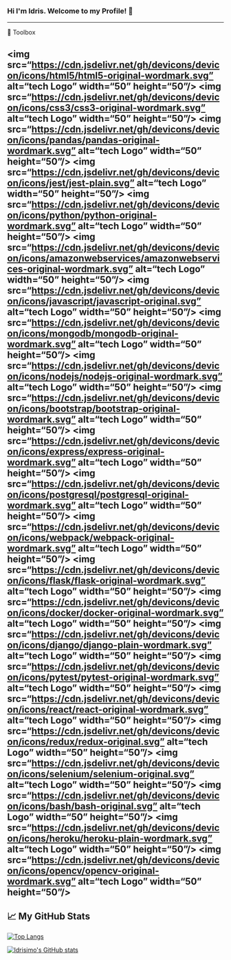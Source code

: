 ### Hi I'm Idris. Welcome to my Profile! 👋 

---

🧰 Toolbox

<img src=“https://cdn.jsdelivr.net/gh/devicons/devicon/icons/html5/html5-original-wordmark.svg” alt=“tech Logo” width=“50” height=“50”/>
<img src=“https://cdn.jsdelivr.net/gh/devicons/devicon/icons/css3/css3-original-wordmark.svg” alt=“tech Logo” width=“50” height=“50”/>
<img src=“https://cdn.jsdelivr.net/gh/devicons/devicon/icons/pandas/pandas-original-wordmark.svg” alt=“tech Logo” width=“50” height=“50”/>
<img src=“https://cdn.jsdelivr.net/gh/devicons/devicon/icons/jest/jest-plain.svg” alt=“tech Logo” width=“50” height=“50”/>
<img src=“https://cdn.jsdelivr.net/gh/devicons/devicon/icons/python/python-original-wordmark.svg” alt=“tech Logo” width=“50” height=“50”/>
<img src=“https://cdn.jsdelivr.net/gh/devicons/devicon/icons/amazonwebservices/amazonwebservices-original-wordmark.svg” alt=“tech Logo” width=“50” height=“50”/>
<img src=“https://cdn.jsdelivr.net/gh/devicons/devicon/icons/javascript/javascript-original.svg” alt=“tech Logo” width=“50” height=“50”/>
<img src=“https://cdn.jsdelivr.net/gh/devicons/devicon/icons/mongodb/mongodb-original-wordmark.svg” alt=“tech Logo” width=“50” height=“50”/>
<img src=“https://cdn.jsdelivr.net/gh/devicons/devicon/icons/nodejs/nodejs-original-wordmark.svg” alt=“tech Logo” width=“50” height=“50”/>
<img src=“https://cdn.jsdelivr.net/gh/devicons/devicon/icons/bootstrap/bootstrap-original-wordmark.svg” alt=“tech Logo” width=“50” height=“50”/>
<img src=“https://cdn.jsdelivr.net/gh/devicons/devicon/icons/express/express-original-wordmark.svg” alt=“tech Logo” width=“50” height=“50”/>
<img src=“https://cdn.jsdelivr.net/gh/devicons/devicon/icons/postgresql/postgresql-original-wordmark.svg” alt=“tech Logo” width=“50” height=“50”/>
<img src=“https://cdn.jsdelivr.net/gh/devicons/devicon/icons/webpack/webpack-original-wordmark.svg” alt=“tech Logo” width=“50” height=“50”/>
<img src=“https://cdn.jsdelivr.net/gh/devicons/devicon/icons/flask/flask-original-wordmark.svg” alt=“tech Logo” width=“50” height=“50”/>
<img src=“https://cdn.jsdelivr.net/gh/devicons/devicon/icons/docker/docker-original-wordmark.svg” alt=“tech Logo” width=“50” height=“50”/>
<img src=“https://cdn.jsdelivr.net/gh/devicons/devicon/icons/django/django-plain-wordmark.svg” alt=“tech Logo” width=“50” height=“50”/>
<img src=“https://cdn.jsdelivr.net/gh/devicons/devicon/icons/pytest/pytest-original-wordmark.svg” alt=“tech Logo” width=“50” height=“50”/>
<img src=“https://cdn.jsdelivr.net/gh/devicons/devicon/icons/react/react-original-wordmark.svg” alt=“tech Logo” width=“50” height=“50”/>
<img src=“https://cdn.jsdelivr.net/gh/devicons/devicon/icons/redux/redux-original.svg” alt=“tech Logo” width=“50” height=“50”/>
<img src=“https://cdn.jsdelivr.net/gh/devicons/devicon/icons/selenium/selenium-original.svg” alt=“tech Logo” width=“50” height=“50”/>
<img src=“https://cdn.jsdelivr.net/gh/devicons/devicon/icons/bash/bash-original.svg” alt=“tech Logo” width=“50” height=“50”/>
<img src=“https://cdn.jsdelivr.net/gh/devicons/devicon/icons/heroku/heroku-plain-wordmark.svg” alt=“tech Logo” width=“50” height=“50”/>
<img src=“https://cdn.jsdelivr.net/gh/devicons/devicon/icons/opencv/opencv-original-wordmark.svg” alt=“tech Logo” width=“50” height=“50”/>
---


## &#x1f4c8; My GitHub Stats

[![Top Langs](https://github-readme-stats.vercel.app/api/top-langs/?username=idrisimo&hide=procfile,shell&theme=dark)](https://github.com/anuraghazra/github-readme-stats)

[![Idrisimo's GitHub stats](https://github-readme-stats.vercel.app/api?username=idrisimo&theme=dark)](https://github.com/anuraghazra/github-readme-stats)
